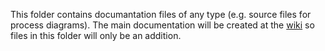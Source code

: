 This folder contains documantation files of any type (e.g. source files for process diagrams). The main documentation will be created at the [wiki][wiki] so files in this folder will only be an addition.

[wiki]: https://github.com/EFTEMj/EFTEMj/wiki
